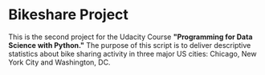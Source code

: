 # Bikeshare Project
This is the second project for the Udacity Course **"Programming for Data Science with Python."** 
The purpose of this script is to deliver descriptive statistics about bike sharing activity in three major US cities: Chicago, New York City and Washington, DC.

